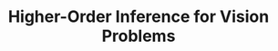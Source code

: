 ---
title: "Higher-Order Inference for Vision Problems"
year: 2011
pdf_url: "http://www.robots.ox.ac.uk/~phst/Theses/Chris%20Russell%20thesis.pdf"
category: "vision"
author_list: "Chris Russell"
grant: "NULL"
pub_in: "Oxford Brookes University, July 2011"
---